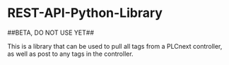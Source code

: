 # REST-API-Python-Library

##BETA, DO NOT USE YET##

This is a library that can be used to pull all tags from a PLCnext controller, as well as post to any tags in the controller.
